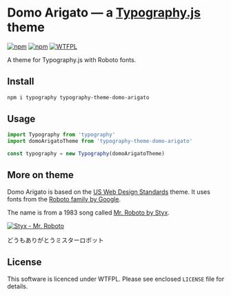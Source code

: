 # Domo Arigato — a [Typography.js](https://github.com/kyleamathews/typography.js) theme
[![npm](https://img.shields.io/npm/v/typography-theme-domo-arigato.svg)](https://www.npmjs.com/package/typography-theme-domo-arigato)    [![npm](https://img.shields.io/npm/dt/typography-theme-domo-arigato.svg)](https://www.npmjs.com/package/typography-theme-domo-arigato)    [![WTFPL](https://img.shields.io/github/license/aalaap/typography-theme-domo-arigato)](https://img.shields.io/github/license/aalaap/typography-theme-domo-arigato)

A theme for Typography.js with Roboto fonts.

## Install

```bash
npm i typography typography-theme-domo-arigato
```

## Usage

```javascript
import Typography from 'typography'
import domoArigatoTheme from 'typography-theme-domo-arigato'

const typography = new Typography(domoArigatoTheme)
```

## More on theme

Domo Arigato is based on the [US Web Design Standards](https://github.com/KyleAMathews/typography.js/tree/master/packages/typography-theme-us-web-design-standards) theme. It uses fonts from the [Roboto family by Google](https://fonts.google.com/specimen/Roboto).

The name is from a 1983 song called [Mr. Roboto by Styx](https://genius.com/Styx-mr-roboto-lyrics).

[![Styx - Mr. Roboto](https://img.youtube.com/vi/uc6f_2nPSX8/0.jpg)](https://www.youtube.com/watch?v=uc6f_2nPSX8)

どうもありがとうミスターロボット

## License

This software is licenced under WTFPL. Please see enclosed `LICENSE` file for details.
